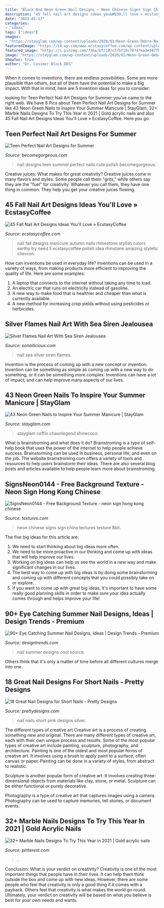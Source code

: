 ```yaml
---
title: "Black And Neon Green Nail Designs ~ Neon Chinese Signs Sign China Textures Texture 8bit"
description: "45 fall nail art designs ideas you&#039;ll love » ecstasycoffee"
date: "2023-01-17"
categories:
- "ideas"
tags: ["ideas"]
images:
- "https://stayglam.com/wp-content/uploads/2020/01/Neon-Green-Ombre-Nails.jpg"
featuredImage: "https://i0.wp.com/www.ecstasycoffee.com/wp-content/uploads/2016/10/Fall-Nail-Designs-28.jpg"
featured_image: "https://i.pinimg.com/736x/bf/10/c7/bf10c70747ea3e387fb9cccd4441361a.jpg"
image: "https://stayglam.com/wp-content/uploads/2020/01/Neon-Green-Ombre-Nails.jpg"
ShowToc: true
author: "Dr. Casimer Block DDS"
---
```



When it comes to inventions, there are endless possibilities. Some are more plausible than others, but all of them have the potential to make a big impact. With that in mind, here are 5 invention ideas for you to consider: 

	

		
looking for Teen Perfect Nail Art Designs for Summer you've came to the right web. We have 8 Pics about Teen Perfect Nail Art Designs for Summer like 43 Neon Green Nails to Inspire Your Summer Manicure | StayGlam, 32+ Marble Nails Designs To Try This Year in 2021 | Gold acrylic nails and also 45 Fall Nail Art Designs Ideas You&#039;ll Love » EcstasyCoffee. Here you go:
		
    
## Teen Perfect Nail Art Designs For Summer

<img loading=lazy src="https://static.becomegorgeous.com/img/arts/2012/Apr/19/7485/cute_nail_art_designs-2_thumb.jpg" onerror="this.onerror=null;this.src='https://tse4.mm.bing.net/th?id=OIP.Wft79M-l7taSjVzI9G0P9wHaLN&amp;pid=15.1';" alt="Teen Perfect Nail Art Designs for Summer">

_Source: becomegorgeous.com_

>nail designs teen summer perfect nails cute polish becomegorgeous. 

	

Creative juices: What makes for great creativity?
Creative juices come in many flavors and styles. Some people call them "grits," while others say they are the "fuel" for creativity. Whatever you call them, they have one thing in common: They help you get your creative juices flowing.

    
## 45 Fall Nail Art Designs Ideas You&#039;ll Love » EcstasyCoffee

<img loading=lazy src="https://i0.wp.com/www.ecstasycoffee.com/wp-content/uploads/2016/10/Fall-Nail-Designs-28.jpg" onerror="this.onerror=null;this.src='https://tse3.mm.bing.net/th?id=OIP.xgXVRctQH1Y_m-ofVlEWHwHaJ3&amp;pid=15.1';" alt="45 Fall Nail Art Designs Ideas You&#039;ll Love » EcstasyCoffee">

_Source: ecstasycoffee.com_

>nail fall designs manicure autumn nails rhinestone stylish colors earthy try need ll ecstasycoffee polish idea rhinstone amazing styletic chevron. 

	

How can inventions be used in everyday life?
Inventions can be used in a variety of ways, from making products more efficient to improving the quality of life. Here are some examples: 
1. A laptop that connects to the internet without taking any time to load. 
2. An electric car that runs on electricity instead of gasoline. 
3. A new way to make food that is healthier and cheaper than what is currently available. 
4. A new method for increasing crop yields without using pesticides or herbicides.

    
## Silver Flames Nail Art With Sea Siren Jealousea

<img loading=lazy src="http://sonailicious.com/wp-content/uploads/2015/02/sea-green-nail-art-10.jpg" onerror="this.onerror=null;this.src='https://tse1.mm.bing.net/th?id=OIP.akhFCi5oAFaWImB9Ius1xgHaLH&amp;pid=15.1';" alt="Silver Flames Nail Art With Sea Siren Jealousea">

_Source: sonailicious.com_

>nail sea silver siren flames. 

	

Invention is the process of coming up with a new concept or invention. Invention can be something as simple as coming up with a new way to do something, or it can be something more complex. Inventions can have a lot of impact, and can help improve many aspects of our lives.

    
## 43 Neon Green Nails To Inspire Your Summer Manicure | StayGlam

<img loading=lazy src="https://stayglam.com/wp-content/uploads/2020/01/Neon-Green-Ombre-Nails.jpg" onerror="this.onerror=null;this.src='https://tse3.mm.bing.net/th?id=OIP.nXL_qFCG5SnQhEX0KXKYWgHaLH&amp;pid=15.1';" alt="43 Neon Green Nails to Inspire Your Summer Manicure | StayGlam">

_Source: stayglam.com_

>stayglam coffin chaunlegend shinecoco. 

	

What is brainstroming and what does it do?
Brainstroming is a type of self-help book that uses the power of the internet to help people achieve success. Brainstorming can be used in business, personal life, and even on the job. The website brainstroming.com offers a variety of tools and resources to help users brainstorm their ideas. There are also several blog posts and articles available to help people learn more about brainstroming.

    
## SignsNeon0144 - Free Background Texture - Neon Sign Hong Kong Chinese

<img loading=lazy src="https://www.textures.com/system/gallery/photos/Signs/Neon/54566/SignsNeon0144_600.jpg?v=5" onerror="this.onerror=null;this.src='https://tse4.mm.bing.net/th?id=OIP.VzmkOmfAuyo8i1IOtXMsEQAAAA&amp;pid=15.1';" alt="SignsNeon0144 - Free Background Texture - neon sign hong kong chinese">

_Source: textures.com_

>neon chinese signs sign china textures texture 8bit. 

	

The five big ideas for this article are:
1. We need to start thinking about big ideas more often. 
2. We need to be more proactive in our thinking and come up with ideas that will help improve our lives. 
3. Working on big ideas can help us see the world in a new way and make significant changes in our lives. 
4. The best way to come up with big ideas is by doing some brainstorming and coming up with different concepts that you could possibly take on or explore. 
5. If you want to come up with great big ideas, it's important to have some really good planning skills in order to make sure your idea actually comes through and helps improve your life!

    
## 90+ Eye Catching Summer Nail Designs, Ideas | Design Trends - Premium

<img loading=lazy src="https://images.designtrends.com/wp-content/uploads/2015/10/06082102/White-Summer-Nail-Designs.jpg" onerror="this.onerror=null;this.src='https://tse1.mm.bing.net/th?id=OIP.Y1Kvr4o4pEfiq1nwPjJGxwHaHa&amp;pid=15.1';" alt="90+ Eye Catching Summer Nail Designs, Ideas | Design Trends - Premium">

_Source: designtrends.com_

>nail summer designs cool source. 

	

Others think that it's only a matter of time before all different cultures merge into one.

    
## 18 Great Nail Designs For Short Nails - Pretty Designs

<img loading=lazy src="https://www.prettydesigns.com/wp-content/uploads/2015/08/Pink-and-Black-Nail-Design-for-Short-Nails.jpg" onerror="this.onerror=null;this.src='https://tse3.mm.bing.net/th?id=OIP.LTXQopRFiM7gJJYMDkmBHAHaJ4&amp;pid=15.1';" alt="18 Great Nail Designs for Short Nails - Pretty Designs">

_Source: prettydesigns.com_

>nail nails short pink designs silver. 

	

The different types of creative art
Creative art is a process of creating something new and original. There are many different types of creative art, each with their own unique process and results. Some of the most popular types of creative art include painting, sculpture, photography, and architecture.
Painting is one of the oldest and most popular forms of creative art. It involves using a brush to apply paint to a surface, often canvas or paper. Painting can be done in a variety of styles, from abstract to realistic.

Sculpture is another popular form of creative art. It involves creating three-dimensional objects from materials like clay, stone, or metal. Sculpture can be either functional or purely decorative.

Photography is a type of creative art that captures images using a camera. Photography can be used to capture memories, tell stories, or document events.

    
## 32+ Marble Nails Designs To Try This Year In 2021 | Gold Acrylic Nails

<img loading=lazy src="https://i.pinimg.com/736x/bf/10/c7/bf10c70747ea3e387fb9cccd4441361a.jpg" onerror="this.onerror=null;this.src='https://tse4.mm.bing.net/th?id=OIP.l39wlohPAR9tZ7jFas-JbAHaJ3&amp;pid=15.1';" alt="32+ Marble Nails Designs To Try This Year in 2021 | Gold acrylic nails">

_Source: pinterest.com_

>. 

	

Conclusion: What is your verdict on creativity?
Creativity is one of the most important things that people have in their lives. It can help them think outside the box and come up with new ideas. However, there are some people who feel that creativity is only a good thing if it comes with a payback. Others feel that creativity is what makes the world go round. Ultimately, your verdict on creativity will be based on what you believe is best for your own needs and wants.

